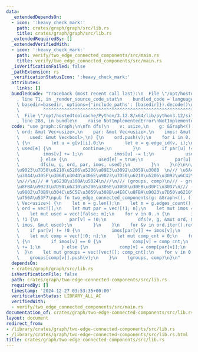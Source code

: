```yaml
---
data:
  _extendedDependsOn:
  - icon: ':heavy_check_mark:'
    path: crates/graph/graph/src/lib.rs
    title: crates/graph/graph/src/lib.rs
  _extendedRequiredBy: []
  _extendedVerifiedWith:
  - icon: ':heavy_check_mark:'
    path: verify/two_edge_connected_components/src/main.rs
    title: verify/two_edge_connected_components/src/main.rs
  _isVerificationFailed: false
  _pathExtension: rs
  _verificationStatusIcon: ':heavy_check_mark:'
  attributes:
    links: []
  bundledCode: "Traceback (most recent call last):\n  File \"/opt/hostedtoolcache/Python/3.12.8/x64/lib/python3.12/site-packages/onlinejudge_verify/documentation/build.py\"\
    , line 71, in _render_source_code_stat\n    bundled_code = language.bundle(stat.path,\
    \ basedir=basedir, options={'include_paths': [basedir]}).decode()\n          \
    \         ^^^^^^^^^^^^^^^^^^^^^^^^^^^^^^^^^^^^^^^^^^^^^^^^^^^^^^^^^^^^^^^^^^^^^^^^^^^^^^^^^\n\
    \  File \"/opt/hostedtoolcache/Python/3.12.8/x64/lib/python3.12/site-packages/onlinejudge_verify/languages/rust.py\"\
    , line 288, in bundle\n    raise NotImplementedError\nNotImplementedError\n"
  code: "use graph::Graph;\n\nfn dfs(\n    v: usize,\n    g: &Graph<(), ()>,\n   \
    \ ord: &mut Vec<usize>,\n    par: &mut Vec<usize>,\n    imos: &mut Vec<i32>,\n\
    \    used: &mut Vec<bool>,\n) {\n    ord.push(v);\n    for i in 0..g[v].len()\
    \ {\n        let u = g[v][i].0;\n        let e = g.edge_id(v, i);\n        if\
    \ used[e] {\n            continue;\n        }\n        if par[u] != !1 {\n   \
    \         imos[v] += 1;\n            imos[u] -= 1;\n            used[e] = true;\n\
    \        } else {\n            used[e] = true;\n            par[u] = v;\n    \
    \        dfs(u, g, ord, par, imos, used);\n        }\n    }\n}\n\n/// \u4E8C\u8FBA\
    \u9023\u7D50\u6210\u5206\u5206\u89E3\u3092\u3059\u308B  \n/// \u6A4B\u3092\u9664\
    \u3044\u305F\u3068\u304D\u306E\u9023\u7D50\u6210\u5206\u3092\u6C42\u3081\u308B\
    \n///\n/// # \u623B\u308A\u5024\n///\n/// (groups, comp)\n/// - groups: \u4E8C\
    \u8FBA\u9023\u7D50\u6210\u5206\u306E\u30B0\u30EB\u30FC\u30D7\n/// - comp: \u5404\
    \u9802\u70B9\u304C\u5C5E\u3059\u308B\u4E8C\u8FBA\u9023\u7D50\u6210\u5206\u306E\
    \u756A\u53F7\npub fn two_edge_connected_components(g: &Graph<(), ()>) -> (Vec<Vec<usize>>,\
    \ Vec<usize>) {\n    let n = g.len();\n    let m = g.edges_count();\n    let mut\
    \ ord = vec![];\n    let mut par = vec![!1; n];\n    let mut imos = vec![0; n];\n\
    \    let mut used = vec![false; m];\n    for v in 0..n {\n        if par[v] ==\
    \ !1 {\n            par[v] = !0;\n            dfs(v, g, &mut ord, &mut par, &mut\
    \ imos, &mut used);\n        }\n    }\n    for &v in ord.iter().rev() {\n    \
    \    if par[v] != !0 {\n            imos[par[v]] += imos[v];\n        }\n    }\n\
    \    let mut comp = vec![!0; n];\n    let mut comp_cnt = 0;\n    for &v in &ord\
    \ {\n        if imos[v] == 0 {\n            comp[v] = comp_cnt;\n            comp_cnt\
    \ += 1;\n        } else {\n            comp[v] = comp[par[v]];\n        }\n  \
    \  }\n    let mut groups = vec![vec![]; comp_cnt];\n    for v in 0..n {\n    \
    \    groups[comp[v]].push(v);\n    }\n    (groups, comp)\n}\n"
  dependsOn:
  - crates/graph/graph/src/lib.rs
  isVerificationFile: false
  path: crates/graph/two-edge-connected-components/src/lib.rs
  requiredBy: []
  timestamp: '2024-12-27 03:53:35+00:00'
  verificationStatus: LIBRARY_ALL_AC
  verifiedWith:
  - verify/two_edge_connected_components/src/main.rs
documentation_of: crates/graph/two-edge-connected-components/src/lib.rs
layout: document
redirect_from:
- /library/crates/graph/two-edge-connected-components/src/lib.rs
- /library/crates/graph/two-edge-connected-components/src/lib.rs.html
title: crates/graph/two-edge-connected-components/src/lib.rs
---
```

